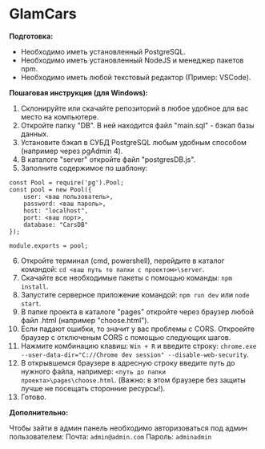 # GlamCars
**Подготовка:**
- Необходимо иметь установленный PostgreSQL.
- Необходимо иметь установленный NodeJS и менеджер пакетов npm.
- Необходимо иметь любой текстовый редактор (Пример: VSCode).

**Пошаговая инструкция (для Windows):**
1. Склонируйте или скачайте репозиторий в любое удобное для вас место на компьютере.
2. Откройте папку "DB". В ней находится файл "main.sql" - бэкап базы данных.
3. Установите бэкап в СУБД PostgreSQL любым удобным способом (например через pgAdmin 4).
4. В каталоге "server" откройте файл "postgresDB.js".
5. Заполните содержимое по шаблону:
```
const Pool = require('pg').Pool;
const pool = new Pool({
	user: <ваш пользователь>,
	password: <ваш пароль>,
	host: "localhost",
	port: <ваш порт>,
	database: "CarsDB"
});

module.exports = pool;
```
6. Откройте терминал (cmd, powershell), перейдите в каталог командой: ```cd <ваш путь то папки с проектом>\server```.
7. Скачайте все необходимые пакеты с помощью команды: ```npm install```.
8. Запустите серверное приложение командой: ```npm run dev``` или ```node start```.
9. В папке проекта в каталоге "pages" откройте через браузер любой файл .html (например "choose.html").
10. Если падают ошибки, то значит у вас проблемы с CORS. Откроейте браузер с отключеным CORS с помощью следующих шагов.
11. Нажмите комбинацию клавиш: ```Win + R``` и введите строку: ```chrome.exe --user-data-dir="C://Chrome dev session" --disable-web-security```.
12. В открывшемся браузере в адресную строку введите путь до нужного файла, например: ```<путь до папки проекта>\pages\choose.html```. (Важно: в этом браузере без защиты лучше не посещать сторонние ресурсы!).
13. Готово.

**Дополнительно:**

Чтобы зайти в админ панель необходимо авторизоваться под админ пользователем:
Почта: ```admin@admin.com```
Пароль: ```adminadmin```
